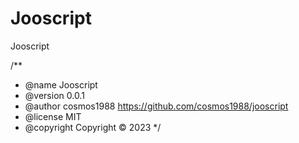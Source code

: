 # Jooscript
Jooscript

/**
 * @name Jooscript
 * @version 0.0.1
 * @author cosmos1988 <https://github.com/cosmos1988/jooscript>
 * @license MIT
 * @copyright Copyright © 2023 <cosmos1988>
 */
